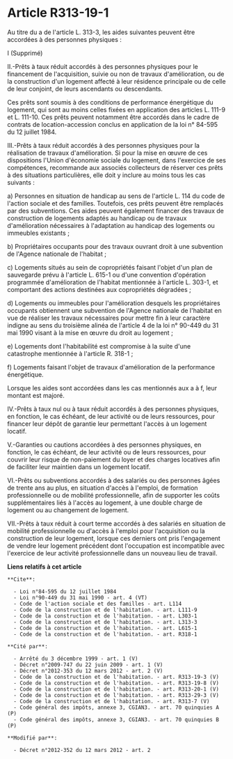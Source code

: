 # Article R313-19-1

Au titre du a de l'article L. 313-3, les aides suivantes peuvent être accordées à des personnes physiques : 

I (Supprimé) 

II.-Prêts à taux réduit accordés à des personnes physiques pour le financement de l'acquisition, suivie ou non de travaux
d'amélioration, ou de la construction d'un logement affecté à leur résidence principale ou de celle de leur conjoint, de
leurs ascendants ou descendants. 

Ces prêts sont soumis à des conditions de performance énergétique du logement, qui sont au moins celles fixées en application
des articles L. 111-9 et L. 111-10. Ces prêts peuvent notamment être accordés dans le cadre de contrats de location-accession
conclus en application de la loi n° 84-595 du 12 juillet 1984. 

III.-Prêts à taux réduit accordés à des personnes physiques pour la réalisation de travaux d'amélioration. Si pour la mise en
œuvre de ces dispositions l'Union d'économie sociale du logement, dans l'exercice de ses compétences, recommande aux associés
collecteurs de réserver ces prêts à des situations particulières, elle doit y inclure au moins tous les cas suivants : 

a) Personnes en situation de handicap au sens de l'article L. 114 du code de l'action sociale et des familles. Toutefois, ces
prêts peuvent être remplacés par des subventions. Ces aides peuvent également financer des travaux de construction de
logements adaptés au handicap ou de travaux d'amélioration nécessaires à l'adaptation au handicap des logements ou immeubles
existants ; 

b) Propriétaires occupants pour des travaux ouvrant droit à une subvention de l'Agence nationale de l'habitat ; 

c) Logements situés au sein de copropriétés faisant l'objet d'un plan de sauvegarde prévu à l'article L. 615-1 ou d'une
convention d'opération programmée d'amélioration de l'habitat mentionnée à l'article L. 303-1, et comportant des actions
destinées aux copropriétés dégradées ; 

d) Logements ou immeubles pour l'amélioration desquels les propriétaires occupants obtiennent une subvention de l'Agence
nationale de l'habitat en vue de réaliser les travaux nécessaires pour mettre fin à leur caractère indigne au sens du
troisième alinéa de l'article 4 de la loi n° 90-449 du 31 mai 1990 visant à la mise en œuvre du droit au logement ; 

e) Logements dont l'habitabilité est compromise à la suite d'une catastrophe mentionnée à l'article R. 318-1 ; 

f) Logements faisant l'objet de travaux d'amélioration de la performance énergétique. 

Lorsque les aides sont accordées dans les cas mentionnés aux a à f, leur montant est majoré. 

IV.-Prêts à taux nul ou à taux réduit accordés à des personnes physiques, en fonction, le cas échéant, de leur activité ou de
leurs ressources, pour financer leur dépôt de garantie leur permettant l'accès à un logement locatif. 

V.-Garanties ou cautions accordées à des personnes physiques, en fonction, le cas échéant, de leur activité ou de leurs
ressources, pour couvrir leur risque de non-paiement du loyer et des charges locatives afin de faciliter leur maintien dans
un logement locatif. 

VI.-Prêts ou subventions accordés à des salariés ou des personnes âgées de trente ans au plus, en situation d'accès à
l'emploi, de formation professionnelle ou de mobilité professionnelle, afin de supporter les coûts supplémentaires liés à
l'accès au logement, à une double charge de logement ou au changement de logement. 

VII.-Prêts à taux réduit à court terme accordés à des salariés en situation de mobilité professionnelle ou d'accès à l'emploi
pour l'acquisition ou la construction de leur logement, lorsque ces derniers ont pris l'engagement de vendre leur logement
précédent dont l'occupation est incompatible avec l'exercice de leur activité professionnelle dans un nouveau lieu de
travail.

**Liens relatifs à cet article**

	**Cite**:

	  - Loi n°84-595 du 12 juillet 1984
	  - Loi n°90-449 du 31 mai 1990 - art. 4 (VT)
	  - Code de l'action sociale et des familles - art. L114
	  - Code de la construction et de l'habitation. - art. L111-9
	  - Code de la construction et de l'habitation. - art. L303-1
	  - Code de la construction et de l'habitation. - art. L313-3
	  - Code de la construction et de l'habitation. - art. L615-1
	  - Code de la construction et de l'habitation. - art. R318-1

	**Cité par**:

	  - Arrêté du 3 décembre 1999 - art. 1 (V)
	  - Décret n°2009-747 du 22 juin 2009 - art. 1 (V)
	  - Décret n°2012-353 du 12 mars 2012 - art. 2 (V)
	  - Code de la construction et de l'habitation. - art. R313-19-3 (V)
	  - Code de la construction et de l'habitation. - art. R313-19-8 (V)
	  - Code de la construction et de l'habitation. - art. R313-20-1 (V)
	  - Code de la construction et de l'habitation. - art. R313-29-3 (V)
	  - Code de la construction et de l'habitation. - art. R313-7 (V)
	  - Code général des impôts, annexe 3, CGIAN3. - art. 70 quinquies A (P)
	  - Code général des impôts, annexe 3, CGIAN3. - art. 70 quinquies B (P)

	**Modifié par**:

	  - Décret n°2012-352 du 12 mars 2012 - art. 2
